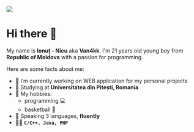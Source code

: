 [<img src="https://github-ads.s3.eu-central-1.amazonaws.com/support-ukraine.svg?t=1" />](https://supportukrainenow.org)

# Hi there 👋

My name is **Ionuț - Nicu** aka **Van4kk**. I'm 21 years old young boy from **Republic of Moldova** with a passion for programming.

Here are some facts about me:

- 🔭 I’m currently working on WEB application for my personal projects
- 🌱 Studying at **Universitatea din Pitești,  Romania**
- 🤔 My hobbies:
  - programming :computer: 
  - basketball :basketball:
- :eyes: Speaking 3 languages, **fluently**
- :man_technologist: **`C/C++, Java, PHP`**

